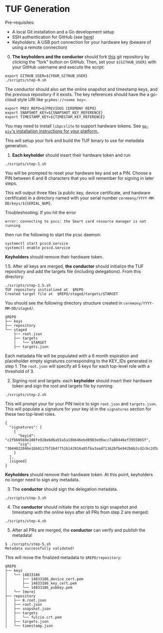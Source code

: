# TUF Generation

Pre-requisites:
* A local Git installation and a Go development setup
* SSH authentication for GitHub (see [here](https://docs.github.com/en/authentication/connecting-to-github-with-ssh))
* Keyholders: A USB port connection for your hardware key (beware of using a remote connection)

0. **The keyholders and the conductor** should fork [this](https://github.com/sigstore/root-signing) git repository by clicking the "fork" button on GitHub. Then, set your `${GITHUB_USER}` with your GitHub username and execute the script:

```
export GITHUB_USER=${YOUR_GITHUB_USER}
./scripts/step-0.sh
```

The conductor should also set the online snapshot and timestamp keys, and the previous repository if it exists. The key references should have the a go-cloud style URI like `gcpkms://<some key>`.

```
export PREV_REPO=${PREVIOUS CEREMONY REPO}
export SNAPSHOT_KEY=${SNAPSHOT_KEY_REFERENCE}
export TIMESTAMP_KEY=${TIMESTAM_KEY_REFERENCE}
```

You may need to install `libpcslite` to support hardware tokens. See [`go-piv`'s installation instructions for your platform.](https://github.com/go-piv/piv-go#installation).

This will setup your fork and build the TUF binary to use for metadata generation.


1. **Each keyholder** should insert their hardware token and run

```
./scripts/step-1.sh
```

You will be prompted to reset your hardware key and set a PIN. Choose a PIN between 6 and 8 characters that you will remember for signing in later steps.

This will output three files (a public key, device certificate, and hardware certificate) in a directory named with your serial number `ceremony/YYYY-MM-DD/keys/${SERIAL_NUM}`.

Troubleshooting: If you hit the error
```
error: connecting to pscs: the Smart card resource manager is not running
```

then run the following to start the pcsc daemon:
```
systemctl start pcscd.service
systemctl enable pcscd.service
```

**Keyholders** should remove their hardware token.


1.5. After all keys are merged, **the conductor** should initialize the TUF repository and add the targets file (including delegations). From this directory:
```
./scripts/step-1.5.sh
TUF repository initialized at  $REPO
Created target file at  $REPO/staged/targets/$TARGET
```

You should see the following directory structure created in `ceremony/YYYY-MM-DD/staged/`.
```
$REPO
├── keys
├── repository
└── staged
    ├── root.json
    ├── targets
    │   └── $TARGET
    ├── targets.json
```

Each metadata file will be populated with a 6 month expiration and placeholder empty signatures corresponding to the KEY_IDs generated in step 1. The `root.json` will specify all 5 keys for each top-level role with a threshold of 3. 

2. Signing root and targets: each **keyholder** should insert their hardware token and sign the root and targets file by running:
```
./scripts/step-2.sh
```

This will prompt your for your PIN twice to sign `root.json` and `targets.json`. This will populate a signature for your key id in the `signatures` section for these two top-level roles.

```
{
  "signatures": [
    {
      "keyid": "c2fbb0569e108fe928e6d6a55a5a18b646ebd8983ed9acc7a88446ef3955065f",
      "sig": "3044022046e1bb81175f2647751b142916a85fba3aad71162bfbe942b6b2cd2cbc2d5a3302205373a6e3f5a37f66a2bf7406315568734675b4b939795e98e4f292ad4e1a2e99"
    }
  ],
  [signed]
}
```

**Keyholders** should remove their hardware token. At this point, keyholders no longer need to sign any metadata.

3. The **conductor** should sign the delegation metadata.
```
./scripts/step-3.sh
```

4. The **conductor** should initiate the scripts to sign snapshot and timestamp with the online keys after all PRs from step 2 are merged:
```
./scripts/step-4.sh
```

5. After all PRs are merged, the **conductor** can verify and publish the metadata!

```
$ ./scripts/step-5.sh
Metadata successfully validated!
```

This will move the finalized metadata to `$REPO/repository`:
```
$REPO
├── keys
│   └── 14833186
│       ├── 14833186_device_cert.pem
│       ├── 14833186_key_cert.pem
│       └── 14833186_pubkey.pem
│   └── [more]
├── repository
│   ├── 0.root.json
│   ├── root.json
│   ├── snapshot.json
│   ├── targets
│   │   └── fulcio.crt.pem
│   ├── targets.json
│   └── timestamp.json
```
